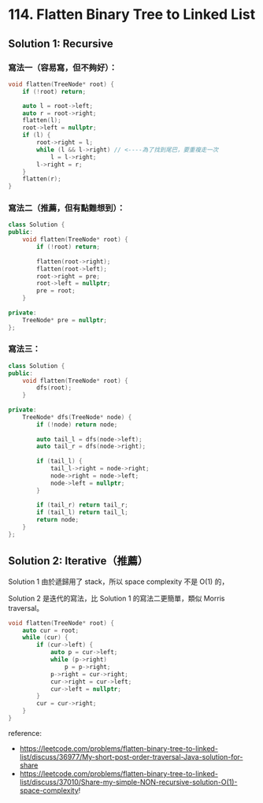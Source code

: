 # 114. Flatten Binary Tree to Linked List

## Solution 1: Recursive

### 寫法一（容易寫，但不夠好）：

```cpp
void flatten(TreeNode* root) {
    if (!root) return;

    auto l = root->left;
    auto r = root->right;
    flatten(l);
    root->left = nullptr;
    if (l) {
        root->right = l;
        while (l && l->right) // <----為了找到尾巴，要重複走一次
            l = l->right;
        l->right = r;
    }
    flatten(r);
}
```

### 寫法二（推薦，但有點難想到）：

```cpp
class Solution {
public:
    void flatten(TreeNode* root) {
        if (!root) return;
        
        flatten(root->right);
        flatten(root->left);
        root->right = pre;
        root->left = nullptr;
        pre = root;
    }
    
private:
    TreeNode* pre = nullptr;
};
```

### 寫法三：

```cpp
class Solution {
public:
    void flatten(TreeNode* root) {
        dfs(root);
    }
    
private:
    TreeNode* dfs(TreeNode* node) {
        if (!node) return node;
        
        auto tail_l = dfs(node->left);
        auto tail_r = dfs(node->right);
        
        if (tail_l) {
            tail_l->right = node->right;
            node->right = node->left;
            node->left = nullptr;
        }
        
        if (tail_r) return tail_r;
        if (tail_l) return tail_l;
        return node;
    }
};
```

## Solution 2: Iterative（推薦）

Solution 1 由於遞歸用了 stack，所以 space complexity 不是 O(1) 的，

Solution 2 是迭代的寫法，比 Solution 1 的寫法二更簡單，類似 Morris traversal。

```cpp
void flatten(TreeNode* root) {
    auto cur = root;
    while (cur) {
        if (cur->left) {
            auto p = cur->left;
            while (p->right)
                p = p->right;
            p->right = cur->right;
            cur->right = cur->left;
            cur->left = nullptr;
        }
        cur = cur->right;
    }
}
```

reference:
- https://leetcode.com/problems/flatten-binary-tree-to-linked-list/discuss/36977/My-short-post-order-traversal-Java-solution-for-share
- https://leetcode.com/problems/flatten-binary-tree-to-linked-list/discuss/37010/Share-my-simple-NON-recursive-solution-O(1)-space-complexity!
